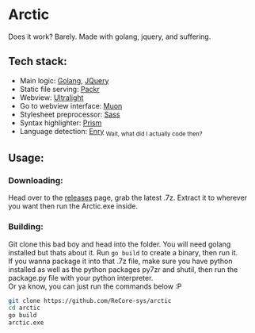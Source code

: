 # Arctic

Does it work? Barely.
Made with golang, jquery, and suffering.

## Tech stack:

- Main logic: [Golang](https://golang.org/), [JQuery](http://jquery.com/)
- Static file serving: [Packr](https://github.com/gobuffalo/packr/v2)
- Webview: [Ultralight](https://ultralig.ht/)
- Go to webview interface: [Muon](https://github.com/ImVexed/muon)
- Stylesheet preprocessor: [Sass](http://sass-lang.com/)
- Syntax highlighter: [Prism](https://prismjs.com/)
- Language detection: [Enry](https://github.com/src-d/enry/v2)
  <sub>Wait, what did I actually code then?</sub>

## Usage:

### Downloading:

Head over to the [releases](https://github.com/ReCore-sys/Arctic/releases) page, grab the latest .7z. Extract it to wherever you want then run the Arctic.exe inside.

### Building:

Git clone this bad boy and head into the folder. You will need golang installed but thats about it. Run `go build` to create a binary, then run it.<br>
If you wanna package it into that .7z file, make sure you have python installed as well as the python packages py7zr and shutil, then run the package.py file with your python interpreter.<br>
Or ya know, you can just run the commands below :P

```sh
git clone https://github.com/ReCore-sys/arctic
cd arctic
go build
arctic.exe
```
